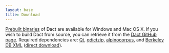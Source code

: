 ```yaml
---
layout: base
title: Download
---
```


[Prebuilt binaries](http://github.com/rug-compling/dact/downloads) of Dact are available for Windows and Mac OS X. If you wish
to build Dact from source, you can retrieve it from the [Dact GitHub page](http://github.com/rug-compling/dact). Required dependencies are:
[Qt](http://qt.nokia.com/),
[qdictzip](http://github.com/rug-compling/qdictzip),
[alpinocorpus](http://github.com/rug-compling/alpinocorpus),
and [Berkeley DB XML](http://www.oracle.com/us/products/database/berkeley-db/index-066571.html)
([direct download](http://download-uk.oracle.com/berkeley-db/dbxml-2.5.16.tar.gz)).

